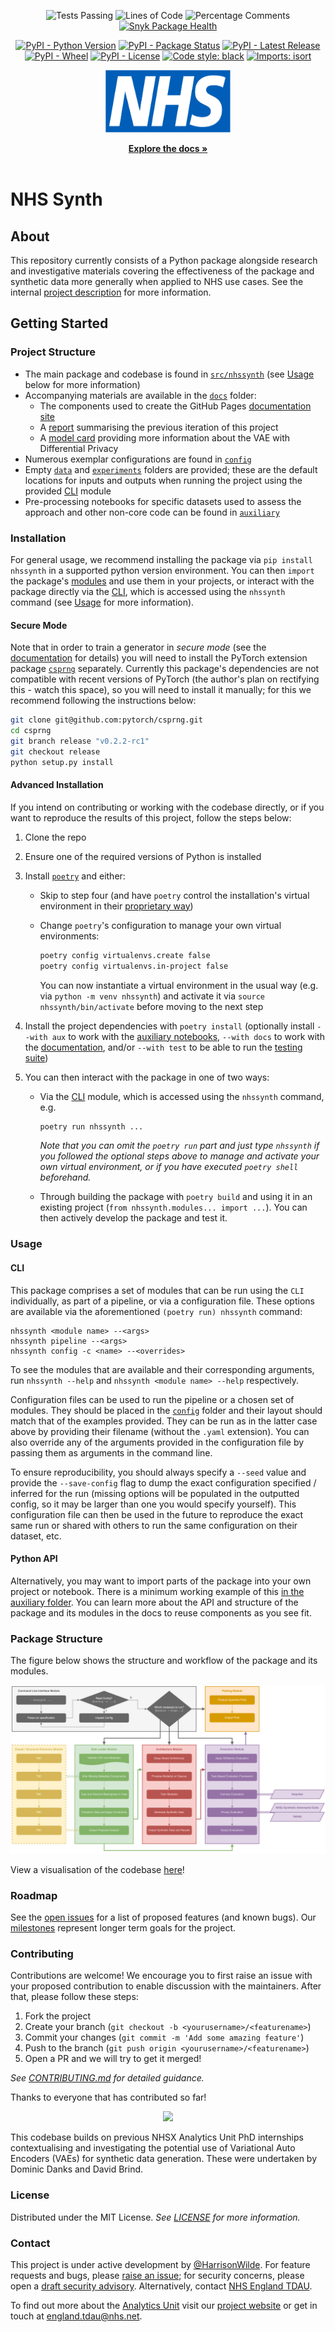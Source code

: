 <!-- PROJECT SHIELDS -->
<div align="center">

<!-- ![Coverage](https://img.shields.io/endpoint?url=https://gist.githubusercontent.com/HarrisonWilde/1ab4eefed81ec381e29f7d4feb9856bc/raw/coverage.json) -->
![Tests Passing](https://img.shields.io/endpoint?url=https://gist.githubusercontent.com/HarrisonWilde/1ab4eefed81ec381e29f7d4feb9856bc/raw/tests.json)
![Lines of Code](https://img.shields.io/endpoint?url=https://gist.githubusercontent.com/HarrisonWilde/1ab4eefed81ec381e29f7d4feb9856bc/raw/loc.json)
![Percentage Comments](https://img.shields.io/endpoint?url=https://gist.githubusercontent.com/HarrisonWilde/1ab4eefed81ec381e29f7d4feb9856bc/raw/comments.json)
[![Snyk Package Health](https://snyk.io/advisor/python/nhssynth/badge.svg)](https://snyk.io/advisor/python/nhssynth)

</div>
<div align="center">

[![PyPI - Python Version](https://img.shields.io/pypi/pyversions/nhssynth)](https://www.python.org/downloads/release/python-3113/)
[![PyPI - Package Status](https://img.shields.io/pypi/status/nhssynth)](https://pypi.org/project/nhssynth/)
[![PyPI - Latest Release](https://img.shields.io/pypi/v/nhssynth)](https://pypi.org/project/nhssynth/)
[![PyPI - Wheel](https://img.shields.io/pypi/wheel/nhssynth)](https://pypi.org/project/nhssynth/)
[![PyPI - License](https://img.shields.io/pypi/l/nhssynth)](https://github.com/nhsx/nhssynth/blob/main/LICENSE)
[![Code style: black](https://img.shields.io/badge/code%20style-black-000000)](https://github.com/psf/black)
[![Imports: isort](https://img.shields.io/badge/%20imports-isort-%231674b1)](https://pycqa.github.io/isort/)

</div>

<!-- PROJECT LOGO -->
<div align="center">
  <a href="https://nhsx.github.io/NHSSynth">
    <img src="docs/assets/NHS.svg" alt="Logo" width="200" height="100">
  </a>
  <p align="center">
    <a href="https://nhsx.github.io/NHSSynth"><strong>Explore the docs »</strong></a>
    <br /><br />
  </p>
</div>

# NHS Synth

## About

This repository currently consists of a Python package alongside research and investigative materials covering the effectiveness of the package and synthetic data more generally when applied to NHS use cases. See the internal [project description](https://nhsx.github.io/nhsx-internship-projects/synthetic-data-exploration-vae/) for more information.

## Getting Started

### Project Structure

- The main package and codebase is found in [`src/nhssynth`](src/nhssynth/) (see [Usage](#usage) below for more information)
- Accompanying materials are available in the [`docs`](docs/) folder:
  - The components used to create the GitHub Pages [documentation site](https://nhsx.github.io/NHSSynth/)
  - A [report](docs/reports/report.pdf) summarising the previous iteration of this project
  - A [model card](docs/model_card.md) providing more information about the VAE with Differential Privacy
- Numerous exemplar configurations are found in [`config`](config/)
- Empty [`data`](data/) and [`experiments`](experiments/) folders are provided; these are the default locations for inputs and outputs when running the project using the provided [CLI](../src/nhssynth/cli/) module
- Pre-processing notebooks for specific datasets used to assess the approach and other non-core code can be found in [`auxiliary`](../auxiliary/)

### Installation

For general usage, we recommend installing the package via `pip install nhssynth` in a supported python version environment. You can then `import` the package's [modules](src/nhssynth/modules/) and use them in your projects, or interact with the package directly via the [CLI](src/nhssynth/cli/), which is accessed using the `nhssynth` command (see [Usage](#usage) for more information).

#### Secure Mode

Note that in order to train a generator in *secure mode* (see the [documentation](https://nhsx.github.io/NHSSynth/secure_mode/) for details) you will need to install the PyTorch extension package [`csprng`](https://github.com/pytorch/csprng) separately. Currently this package's dependencies are not compatible with recent versions of PyTorch (the author's plan on rectifying this - watch this space), so you will need to install it manually; for this we recommend following the instructions below:

```bash
git clone git@github.com:pytorch/csprng.git
cd csprng
git branch release "v0.2.2-rc1"
git checkout release
python setup.py install
```

#### Advanced Installation

If you intend on contributing or working with the codebase directly, or if you want to reproduce the results of this project, follow the steps below:

1. Clone the repo
2. Ensure one of the required versions of Python is installed
3. Install [`poetry`](https://python-poetry.org/docs/#installation) and either:
    - Skip to step four (and have `poetry` control the installation's virtual environment in their [proprietary way](https://python-poetry.org/docs/managing-environments/))
    - Change `poetry`'s configuration to manage your own virtual environments:
      
      ```bash
      poetry config virtualenvs.create false
      poetry config virtualenvs.in-project false
      ```

      You can now instantiate a virtual environment in the usual way (e.g. via `python -m venv nhssynth`) and activate it via `source nhssynth/bin/activate` before moving to the next step

4. Install the project dependencies with `poetry install` (optionally install `--with aux` to work with the [auxiliary notebooks](auxiliary/), `--with docs` to work with the [documentation](docs/), and/or `--with test` to be able to run the [testing suite](tests/))
5. You can then interact with the package in one of two ways:
    - Via the [CLI](src/nhssynth/cli/) module, which is accessed using the `nhssynth` command, e.g.
      
      ```bash
      poetry run nhssynth ...
      ```
      
      *Note that you can omit the `poetry run` part and just type `nhssynth` if you followed the optional steps above to manage and activate your own virtual environment, or if you have executed `poetry shell` beforehand.*
    
    - Through building the package with `poetry build` and using it in an existing project (`from nhssynth.modules... import ...`). You can then actively develop the package and test it.

### Usage

#### CLI

This package comprises a set of modules that can be run using the `CLI` individually, as part of a pipeline, or via a configuration file. These options are available via the aforementioned `(poetry run) nhssynth` command:

```
nhssynth <module name> --<args>
nhssynth pipeline --<args>
nhssynth config -c <name> --<overrides>
```

To see the modules that are available and their corresponding arguments, run `nhssynth --help` and `nhssynth <module name> --help` respectively.

Configuration files can be used to run the pipeline or a chosen set of modules. They should be placed in the [`config`](config/) folder and their layout should match that of the examples provided. They can be run as in the latter case above by providing their filename (without the `.yaml` extension). You can also override any of the arguments provided in the configuration file by passing them as arguments in the command line.

To ensure reproducibility, you should always specify a `--seed` value and provide the `--save-config` flag to dump the exact configuration specified / inferred for the run (missing options will be populated in the outputted config, so it may be larger than one you would specify yourself). This configuration file can then be used in the future to reproduce the exact same run or shared with others to run the same configuration on their dataset, etc.

#### Python API

Alternatively, you may want to import parts of the package into your own project or notebook. There is a minimum working example of this [in the auxiliary folder](auxiliary/mwe.ipynb). You can learn more about the API and structure of the package and its modules in the docs to reuse components as you see fit.

### Package Structure

The figure below shows the structure and workflow of the package and its modules.

![](docs/modules.png)

View a visualisation of the codebase [here](https://mango-dune-07a8b7110.1.azurestaticapps.net/?repo=nhsx%2Fnhssynth)!

### Roadmap

See the [open issues](https://github.com/nhsx/NHSSynth/issues) for a list of proposed features (and known bugs). Our [milestones](https://github.com/nhsx/NHSSynth/milestones) represent longer term goals for the project.

### Contributing

Contributions are welcome! We encourage you to first raise an issue with your proposed contribution to enable discussion with the maintainers. After that, please follow these steps:

1. Fork the project
2. Create your branch (`git checkout -b <yourusername>/<featurename>`)
3. Commit your changes (`git commit -m 'Add some amazing feature'`)
4. Push to the branch (`git push origin <yourusername>/<featurename>`)
5. Open a PR and we will try to get it merged!

_See [CONTRIBUTING.md](./CONTRIBUTING.md) for detailed guidance._

Thanks to everyone that has contributed so far!

<div align="center">
<a href="https://github.com/nhsx/nhssynth/graphs/contributors">
  <img src="https://contrib.rocks/image?repo=nhsx/nhssynth" />
</a>
</div>

This codebase builds on previous NHSX Analytics Unit PhD internships contextualising and investigating the potential use of Variational Auto Encoders (VAEs) for synthetic data generation. These were undertaken by Dominic Danks and David Brind.

### License

Distributed under the MIT License. _See [LICENSE](./LICENSE) for more information._

### Contact

This project is under active development by [@HarrisonWilde](https://github.com/HarrisonWilde). For feature requests and bugs, please [raise an issue](https://github.com/nhsx/NHSSynth/issues/new/choose); for security concerns, please open a [draft security advisory](https://github.com/nhsx/NHSSynth/security/advisories/new). Alternatively, contact [NHS England TDAU](mailto:england.tdau@nhs.net).

To find out more about the [Analytics Unit](https://www.nhsx.nhs.uk/key-tools-and-info/nhsx-analytics-unit/) visit our [project website](https://nhsx.github.io/AnalyticsUnit/projects.html) or get in touch at [england.tdau@nhs.net](mailto:england.tdau@nhs.net).

<!-- ### Acknowledgements -->
